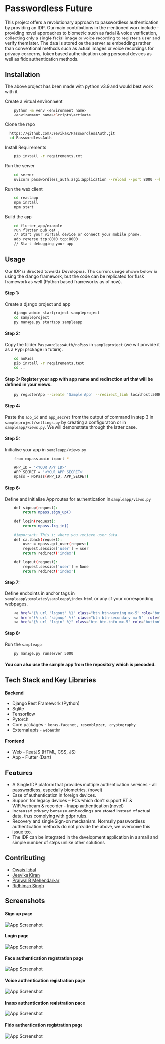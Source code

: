 
# Passwordless Future 

This project offers a revolutionary approach to passwordless authentication by providing an IDP. Our main contributions in the mentioned work include - providing novel approaches to biometric such as facial & voice verification, collecting only a single facial image or voice recording to register a user and verify them later. The data is stored on the server as embeddings rather than conventional methods such as actual images or voice recordings for privacy concerns, token based authentication using personal devices as well as fido authentication methods.
## Installation

The above project has been made with python v3.9 and would best work with it.

Create a virtual environment
```bash
    python -m venv <environment name>
    <environment name>\Scripts\activate
```

Clone the repo
```bash
  https://github.com/JeevikaK/PasswordlessAuth.git
  cd PasswordlessAuth
```

Install Requirements
```bash
    pip install -r requirements.txt
```

Run the server
```bash
    cd server
    uvicorn passwordless_auth.asgi:application --reload --port 8000 --host localhost
```

Run the web client
```bash
    cd reactapp
    npm install 
    npm start
```

Build the app
```bash
    cd flutter_app/example
    run flutter pub get . 
    // Start your virtual device or connect your mobile phone.
    adb reverse tcp:8000 tcp:8000
    // Start debugging your app 
```



## Usage

Our IDP is directed towards Developers. The current usage shown below is using the django framework, but the code can be replicated for flask framework as well (Python based frameworks as of now).

#### Step 1: 
Create a django project and app
```bash
    django-admin startproject sampleproject
    cd sampleproject
    py manage.py startapp sampleapp
```

#### Step 2: 
Copy the folder ``PasswordlessAuth/noPass`` in ``sampleproject`` (we will provide it as a Pypi package in future). 
```bash
    cd noPass
    pip install -r requirements.text
    cd ..
```

#### Step 3: Register your app with app name and redirection url that will be defined in your views.
```bash
    py registerApp --create 'Sample App' --redirect_link localhost:5000/callback
```

#### Step 4: 
Paste the ``app_id`` and ``app_secret`` from the output of command in step 3 in ``sampleproject/settings.py`` by creating a configuration or in ``sampleapp/views.py``. We will demonstrate through the latter case.

#### Step 5: 
Initialise your app in ``sampleapp/views.py``

```bash
    from nopass.main import *

    APP_ID = '<YOUR APP ID>'
    APP_SECRET = '<YOUR APP SECRET>'
    npass = NoPass(APP_ID, APP_SECRET)
```

#### Step 6: 
Define and Initialise App routes for authentication in ``sampleapp/views.py``
```bash
    def signup(request):
        return npass.sign_up()

    def login(request):
        return npass.log_in()

    #important: This is where you recieve user data.
    def callback(request): 
        user = npass.get_user(request)
        request.session['user'] = user
        return redirect('index')

    def logout(request):
        request.session['user'] = None
        return redirect('index')
```

#### Step 7: 
Define endpoints in anchor tags in ``sampleapp\templates\sampleapp\index.html`` or any of your corresponding webpages.
```bash
    <a href="{% url 'logout' %}" class="btn btn-warning mx-5" role="button">Log out</a>
    <a href="{% url 'signup' %}" class="btn btn-secondary mx-5"  role="button">Sign up</a>
    <a href="{% url 'login' %}" class="btn btn-info mx-5" role="button" >Log in</a>
```

#### Step 8: 
Run the ``sampleapp``
```bash
    py manage.py runserver 5000
```

#### You can also use the sample app from the repository which is precoded.


## Tech Stack and Key Libraries


#### Backend
- Django Rest Framework (Python)
- Sqlite
- Tensorflow
- Pytorch
- Core packages - ``keras-facenet, resemblyzer, cryptography``
- External apis - ``webauthn ``

#### Frontend 
- Web - ReatJS (HTML, CSS, JS)
- App - Flutter (Dart)

## Features

- A Single IDP plaform that provides multiple authentication     services - all passwordless, especially biometrics. (novel)
- Ease of authentication in foreign devices.
- Support for legacy devices – PCs which don’t support BT & WiFi/webcam & recorder - Inapp authentication (novel)
- Increased privacy because embeddings are stored instead of actual data, thus complying with gdpr rules.
- Recovery and single Sign-on mechanism. Normally passwordless authentication methods do not provide the above, we overcome this issue too.
- The IDP can be integrated in the development application in a small and simple number of steps unlike other solutions


## Contributing

* [Owais Iqbal](https://github.com/Shades-en)
* [Jeevika Kiran](https://github.com/JeevikaK)
* [Prajwal B Mehendarkar](https://github.com/Prajwal-2002)
* [Ridhiman Singh]()


## Screenshots

#### Sign up page
![App Screenshot](https://drive.google.com/uc?export=view&id=1CZpwOUMIN7oGbGRPc7EHcN70tNhTCgQq)

#### Login page
![App Screenshot](https://drive.google.com/uc?export=view&id=1Zo_1sustw90gDTO1w1dj4U5LV9ENCqpN)

#### Face authentication registration page
![App Screenshot](https://drive.google.com/uc?export=view&id=1Tp1D9wU-GZsj8Ld46Lm968XKk-yr2yls)

#### Voice authentication registration page
![App Screenshot](https://drive.google.com/uc?export=view&id=1CN6zZurARq34xnkW1QdsAfyk7gkegTZg)

#### Inapp authentication registration page
![App Screenshot](https://drive.google.com/uc?export=view&id=13ti_nYRYzooBpNUqd8iSGzh8R-2dDe2p)

#### Fido authentication registration page
![App Screenshot](https://drive.google.com/uc?export=view&id=1EnnpbvmlbJag2A8C84BIbSoMKhx3TQbh)

